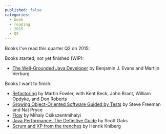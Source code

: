 ```yaml
---
published: false
categories:
  - book
  - reading
  - 2015
  - Q2
---
```


Books I've read this quarter Q2 on 2015:

  
Books started, not yet finished (WIP):
  * [The Well-Grounded Java Developer](http://www.manning.com/evans/) by Benjamin J. Evans and Martijn Verburg
  
Books I want to finish:
  * [Refactoring](http://martinfowler.com/books/refactoring.html) by Martin Fowler, with Kent Beck, John Brant, William Opdyke, and Don Roberts
  * [Growing Object-Oriented Software Guided by Tests](http://www.growing-object-oriented-software.com/) by Steve Freeman and Nat Pryce
  * [Flow](http://www.amazon.com/Flow-Psychology-Experience-Perennial-Classics/dp/0061339202) by Mihaly Csikszentmihalyi
  * [Java Performance: The Definitive Guide](http://shop.oreilly.com/product/0636920028499.do) by Scott Oaks
  * [Scrum and XP from the trenches](http://www.infoq.com/minibooks/scrum-xp-from-the-trenches) by Henrik Kniberg
  
  
